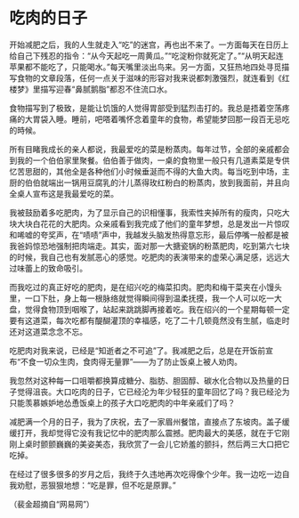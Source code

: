 # 吃肉的日子

开始减肥之后，我的人生就走入“吃”的迷宫，再也出不来了。一方面每天在日历上给自己下残忍的指令：“从今天起吃一周黄瓜。”“吃淀粉你就死定了。”“从明天起连苹果都不能吃了，只能喝水。”每天嘴里淡出鸟来。另一方面，又狂热地四处寻觅描写食物的文章段落，任何一点关于滋味的形容对我来说都刺激强烈，就连看到《红楼梦》里描写迎春“鼻腻鹅脂”都忍不住流口水。 

食物描写到了极致，是能让饥饿的人觉得胃部受到猛烈击打的。我总是捂着空荡疼痛的大胃袋入睡。睡前，吧嗒着嘴怀念着童年的食物，希望能梦回那一段百无忌吃的時候。 

所有目睹我成长的亲人都说，我最爱吃的菜是粉蒸肉。每年过节，全部的亲戚都会到我的一个伯伯家里聚餐。伯伯善于做肉，一桌的食物里一般只有几道素菜是专供忆苦思甜的，其他全是各种他们小时候垂涎而不得的大鱼大肉。每当吃到中场，主厨的伯伯就端出一锅用豆腐乳的汁儿蒸得玫红粉白的粉蒸肉，放到我面前，并且向全桌人宣布这是我最爱吃的菜。 

我被鼓励着多吃肥肉，为了显示自己的识相懂事，我索性夹掉所有的瘦肉，只吃大块大块白花花的大肥肉。众亲戚看到我完成了他们的童年梦想，总是发出一片惊叹和唏嘘的夸奖声，在“啧啧”声中，我越发头脑发热得意忘形，最后停嘴一般都是被我爸妈惊恐地强制把肉端走。其实，面对那一大搪瓷锅的粉蒸肥肉，吃到第六七块的时候，我自己也有发腻恶心的感觉。吃肥肉的表演带来的虚荣心满足感，远远大过味蕾上的致命吸引。 

而我吃过的真正好吃的肥肉，是在绍兴吃的梅菜扣肉。肥肉和梅干菜夹在小馒头里，一口下肚，身上每一根脉络就觉得瞬间得到温柔抚摸，我一个人可以吃一大盘，觉得食物顶到咽喉了，站起来跳跳脚再接着吃。我在绍兴的一个星期每顿一定要有这道菜，每次吃都有醍醐灌顶的幸福感，吃了二十几顿竟然没有生腻，临走时还对这道菜念念不忘。 

吃肥肉对我来说，已经是“知逝者之不可追”了。我减肥之后，总是在开饭前宣布“不食一切众生肉，食肉得无量罪”——为了防止饭桌上被人劝肉。 

我忽然对这种每一口咀嚼都换算成糖分、脂肪、胆固醇、碳水化合物以及热量的日子觉得沮丧。大口吃肉的日子，它已经沦为年少轻狂的童年回忆了吗？我已经沦为只能羡慕嫉妒地怂恿饭桌上的孩子大口吃肥肉的中年亲戚们了吗？ 

减肥满一个月的日子，我为了庆祝，去了一家眉州餐馆，直接点了东坡肉。盖子缓缓打开，我却觉得它没有我记忆中的肥肉那么震撼。肥肉最大的美感，就在于它刚刚上桌时颤颤巍巍的美姿美态，我欣赏了一会儿它娇羞的颤抖，然后两三大口把它吃掉。 

在经过了很多很多的岁月之后，我终于久违地再次吃得像个少年。我一边吃一边自我劝慰，恶狠狠地想：“吃是罪，但不吃是原罪。” 

（裴金超摘自“网易网”）